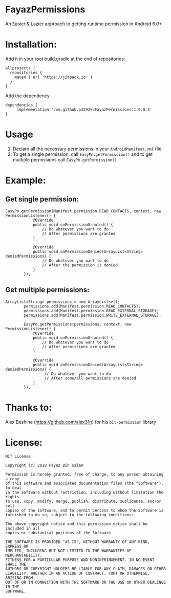 # FayazPermissions
An Easier &amp; Lazier approach to getting runtime permission in Android 6.0+

# Installation:
Add it in your root build.gradle at the end of repositories:

```
allprojects {
  repositories {
    maven { url 'https://jitpack.io' }
  }
}
````

Add the dependency

```
dependencies {
     implementation 'com.github.p32929:FayazPermissions:1.0.0.3'
}
```

# Usage
1. Declare all the necessary permissions in your ```AndroidManifest.xml``` file
2. To get a single permission, call ```EasyPn.getPermission()``` and to get multiple permissions call ```EasyPn.getPermission()```

# Example:
## Get single permission:
```
EasyPn.getPermission(Manifest.permission.READ_CONTACTS, context, new PermissionListener() {
            @Override
            public void onPermissionGranted() {
                // Do whatever you want to do
                // After permissions are granted
            }

            @Override
            public void onPermissionDenied(ArrayList<String> deniedPermissions) {
                // Do whatever you want to do
                // After the permission is denied
            }
        });
```

## Get multiple permissions:
```
ArrayList<String> permissions = new ArrayList<>();
        permissions.add(Manifest.permission.READ_CONTACTS);
        permissions.add(Manifest.permission.READ_EXTERNAL_STORAGE);
        permissions.add(Manifest.permission.WRITE_EXTERNAL_STORAGE);

        EasyPn.getPermissions(permissions, context, new PermissionListener() {
            @Override
            public void onPermissionGranted() {
                // Do whatever you want to do
                // After permissions are granted
            }

            @Override
            public void onPermissionDenied(ArrayList<String> deniedPermissions) {
                 // Do whatever you want to do
                 // After some/all permissions are denied
            }
        });
```

# Thanks to:
Alex Beshine (https://github.com/alex31n) for his ```bit-permission``` library

# License:
```
MIT License

Copyright (c) 2018 Fayaz Bin Salam

Permission is hereby granted, free of charge, to any person obtaining a copy
of this software and associated documentation files (the "Software"), to deal
in the Software without restriction, including without limitation the rights
to use, copy, modify, merge, publish, distribute, sublicense, and/or sell
copies of the Software, and to permit persons to whom the Software is
furnished to do so, subject to the following conditions:

The above copyright notice and this permission notice shall be included in all
copies or substantial portions of the Software.

THE SOFTWARE IS PROVIDED "AS IS", WITHOUT WARRANTY OF ANY KIND, EXPRESS OR
IMPLIED, INCLUDING BUT NOT LIMITED TO THE WARRANTIES OF MERCHANTABILITY,
FITNESS FOR A PARTICULAR PURPOSE AND NONINFRINGEMENT. IN NO EVENT SHALL THE
AUTHORS OR COPYRIGHT HOLDERS BE LIABLE FOR ANY CLAIM, DAMAGES OR OTHER
LIABILITY, WHETHER IN AN ACTION OF CONTRACT, TORT OR OTHERWISE, ARISING FROM,
OUT OF OR IN CONNECTION WITH THE SOFTWARE OR THE USE OR OTHER DEALINGS IN THE
SOFTWARE.
```
